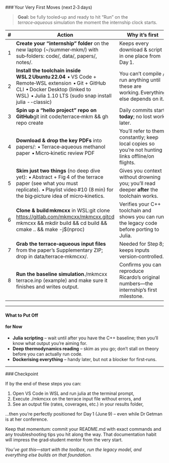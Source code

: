 \### Your Very First Moves (next 2‑3 days)



> **Goal:** be fully tooled‑up and ready to hit “Run” on the *terrace‑aqueous* simulation the moment the internship clock starts.

| **#** | **Action**                                                   | **Why it’s first**                                           | **How long?**                     |
| ----- | ------------------------------------------------------------ | ------------------------------------------------------------ | --------------------------------- |
| 1     | **Create your “internship” folder** on the new laptop (~/summer‑mkm/) with sub‑folders: code/, data/, papers/, notes/. | Keeps every download & script in one place from Day 1.       | 5 min                             |
| 2     | **Install the toolchain inside WSL 2 Ubuntu 22.04**  • VS Code + Remote‑WSL extension  • Git + GitHub CLI  • Docker Desktop (linked to WSL)  • Julia 1.10 LTS (sudo snap install julia --classic) | You can’t compile / run anything until these are working. Everything else depends on it. | 1–2 hrs (most of it is downloads) |
| 3     | **Spin up a “hello project” repo on GitHub**git init code/terrace‑mkm && gh repo create | Daily commits start **today**; no lost work later.           | 10 min                            |
| 4     | **Download & drop the key PDFs** into papers/:  • Terrace‑aqueous methanol paper  • Micro‑kinetic review PDF | You’ll refer to them constantly; keep local copies so you’re not hunting links offline/on flights. | 5 min                             |
| 5     | **Skim just two things** (no deep dive yet):  • Abstract + Fig 4 of the terrace paper (see what you must replicate).  • Playlist video #10 (8 min) for the big‑picture idea of micro‑kinetics. | Gives you context without drowning you; you’ll read deeper **after** the toolchain works. | 30–40 min                         |
| 6     | **Clone & build mkmcxx** in WSL:git clone https://gitlab.com/mkmcxx/mkmcxx.gitcd mkmcxx && mkdir build && cd build && cmake .. && make -j$(nproc) | Verifies your C++ toolchain and shows you can run the legacy code before porting to Julia. | 30 min                            |
| 7     | **Grab the terrace‑aqueous input files** from the paper’s Supplementary ZIP; drop in data/terrace‑mkmcxx/. | Needed for Step 8; keeps inputs version‑controlled.          | 10 min                            |
| 8     | **Run the baseline simulation**./mkmcxx terrace.inp (example) and make sure it finishes and writes output. | Confirms you can reproduce Ricardo’s original numbers—the internship’s first milestone. | Variable (seconds → minutes)      |



------





#### **What to Put Off** 

#### **for Now**





- **Julia scripting** – wait until after you have the C++ baseline; then you’ll know what output you’re aiming for.
- **Deep thermodynamics reading** – skim as you go; don’t stall on theory before you can actually run code.
- **Dockerising everything** – handy later, but not a blocker for first‑runs.





------



\### Checkpoint



If by the end of these steps you can:



1. Open VS Code in WSL and run julia at the terminal prompt,
2. Execute ./mkmcxx on the terrace input file without errors, and
3. See an output file (rates, coverages, etc.) in your results folder,





…then you’re perfectly positioned for Day 1 (June 9) – even while Dr Getman is at her conference.



Keep that momentum: commit your README.md with exact commands and any troubleshooting tips you hit along the way. That documentation habit will impress the grad‑student mentor from the very start.



*You’ve got this—start with the toolbox, run the legacy model, and everything else builds on that foundation.*